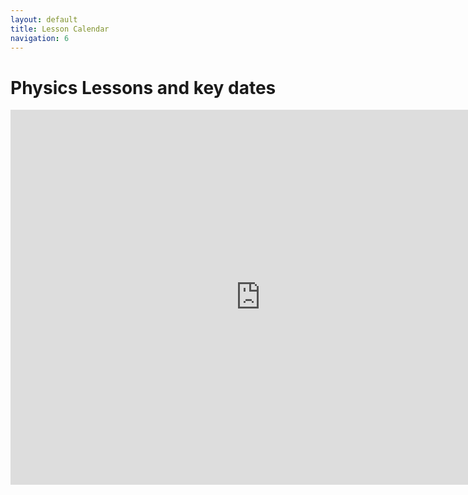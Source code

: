 ```yaml
---
layout: default
title: Lesson Calendar
navigation: 6
---
```


# Physics Lessons and key dates

<iframe src="https://calendar.google.com/calendar/embed?src=jrowing.com_7ntni7kq12q7j6fk3kcrhrkuns%40group.calendar.google.com&ctz=Europe%2FLondon" style="border: 0" width="800" height="600" frameborder="0" scrolling="no"></iframe>
